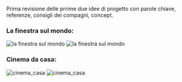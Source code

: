 Prima revisione delle prrime due idee di progetto con parole chiave, referenze, consigli dei compagni, concept.  
  
### La finestra sul mondo:  
![la finestra sul mondo](https://github.com/eleonoradfr/archive/blob/master/eleonoradfr/Progetto/01_due_idee_di_progetto/revisione_1/2_idee_progetto_revisione_1_finestra.png)
![la finestra sul mondo](https://github.com/eleonoradfr/archive/blob/master/eleonoradfr/Progetto/01_due_idee_di_progetto/revisione_1/2_idee_progetto_revisione_1_finestra_concept.png)  
  
### Cinema da casa: 
![cinema_casa](https://github.com/eleonoradfr/archive/blob/master/eleonoradfr/Progetto/01_due_idee_di_progetto/revisione_1/2_idee_progetto_revisione_1_cinema.png)
![cinema_casa](https://github.com/eleonoradfr/archive/blob/master/eleonoradfr/Progetto/01_due_idee_di_progetto/revisione_1/2_idee_progetto_revisione_1_cinema_concept.png)
